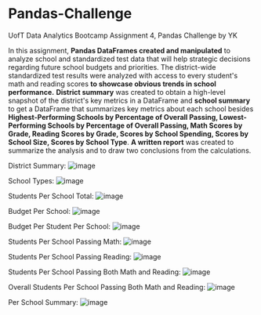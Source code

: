 # Pandas-Challenge 
UofT Data Analytics Bootcamp Assignment 4, Pandas Challenge by YK

In this assignment, **Pandas DataFrames created and manipulated** to analyze school and standardized test data that will help strategic decisions regarding future school budgets and priorities.
The district-wide standardized test results were analyzed with access to every student's math and reading scores **to showcase obvious trends in school performance.**
**District summary** was created to obtain a high-level snapshot of the district's key metrics in a DataFrame and **school summary** to get a DataFrame that summarizes key metrics about each school besides **Highest-Performing Schools by Percentage of Overall Passing, Lowest-Performing Schools by Percentage of Overall Passing, Math Scores by Grade, Reading Scores by Grade, Scores by School Spending, Scores by School Size, Scores by School Type**.
**A written report** was created to summarize the analysis and to draw two conclusions from the calculations.

District Summary:
![image](https://github.com/YargKlnc/pandas-challenge/assets/142269763/4d484ea4-6fd2-48af-969b-30ec20f74e00)

School Types:
![image](https://github.com/YargKlnc/pandas-challenge/assets/142269763/8ae72ac8-3bfc-416c-86e3-7df33144cf96)

Students Per School Total:
![image](https://github.com/YargKlnc/pandas-challenge/assets/142269763/c79b3bdd-dcb3-4317-a1aa-a0d44c8acb9f)

Budget Per School:
![image](https://github.com/YargKlnc/pandas-challenge/assets/142269763/e289d99d-0cf7-48d4-93ce-1ef2517afdaa)

Budget Per Student Per School:
![image](https://github.com/YargKlnc/pandas-challenge/assets/142269763/364d8141-45ee-43da-959a-905839647b5b)

Students Per School Passing Math:
![image](https://github.com/YargKlnc/pandas-challenge/assets/142269763/4b8ce5e4-a34d-433a-af85-0c6a3d1ed074)

Students Per School Passing Reading:
![image](https://github.com/YargKlnc/pandas-challenge/assets/142269763/3d098c7d-ea0f-478d-b826-f8971855655d)

Students Per School Passing Both Math and Reading:
![image](https://github.com/YargKlnc/pandas-challenge/assets/142269763/0daf53e9-d2ba-417b-b7dc-b57b9129143e)

Overall Students Per School Passing Both Math and Reading:
![image](https://github.com/YargKlnc/pandas-challenge/assets/142269763/12092a73-f2bb-464b-a1b6-a9aa3128561a)


Per School Summary:
![image](https://github.com/YargKlnc/pandas-challenge/assets/142269763/2833d9d1-c010-42ae-ad61-1f67fa68823c)
